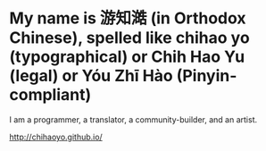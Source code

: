 My name is 游知澔 (in Orthodox Chinese), spelled like chihao yo (typographical) or Chih Hao Yu (legal) or Yóu Zhī Hào (Pinyin-compliant)
==================
I am a programmer, a translator, a community-builder, and an artist.

http://chihaoyo.github.io/
